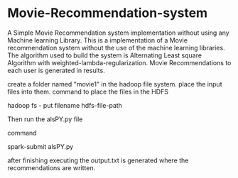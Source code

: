 # Movie-Recommendation-system
A Simple Movie Recommendation system implementation without using any Machine learning Library.
This is a implementation of a Movie recommendation system without the use of the machine learning libraries.
The algorithm used to build the system is Alternating Least square Algorithm with weighted-lambda-regularization.
Movie Recommendations to each user is generated in results.


create a folder named "movie1" in the hadoop file system.
place the input files into them.
command to place the files in the HDFS


hadoop fs - put filename hdfs-file-path



Then run the alsPY.py file

command

spark-submit alsPY.py

after finishing executing the output.txt is generated where the recommendations are written.
